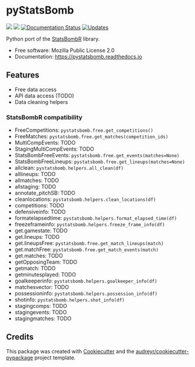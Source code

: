 pyStatsBomb
===========


[![](https://img.shields.io/pypi/v/pystatsbomb.svg)](https://pypi.python.org/pypi/pystatsbomb)
[![](https://img.shields.io/travis/ElSaico/pyStatsBomb.svg)](https://travis-ci.org/ElSaico/pyStatsBomb)
[![Documentation Status](https://readthedocs.org/projects/pystatsbomb/badge/?version=latest)](https://pystatsbomb.readthedocs.io/en/latest/?badge=latest)
[![Updates](https://pyup.io/repos/github/ElSaico/pyStatsBomb/shield.svg)](https://pyup.io/repos/github/ElSaico/pyStatsBomb/)


Python port of the [StatsBombR](https://github.com/StatsBomb/StatsBombR) library.


* Free software: Mozilla Public License 2.0
* Documentation: https://pystatsbomb.readthedocs.io


Features
--------

* Free data access
* API data access (TODO)
* Data cleaning helpers

### StatsBombR compatibility

* FreeCompetitions: `pystatsbomb.free.get_competitions()`
* FreeMatches: `pystatsbomb.free.get_matches(competition_ids)`
* MultiCompEvents: TODO
* StagingMultiCompEvents: TODO
* StatsBombFreeEvents: `pystatsbomb.free.get_events(matches=None)`
* StatsBombFreeLineups: `pystatsbomb.free.get_lineups(matches=None)`
* allclean: `pystatsbomb.helpers.all_clean(df)`
* alllineups: TODO
* allmatches: TODO
* allstaging: TODO
* annotate_pitchSB: TODO
* cleanlocations: `pystatsbomb.helpers.clean_locations(df)`
* competitions: TODO
* defensiveinfo: TODO
* formatelapsedtime: `pystatsbomb.helpers.format_elapsed_time(df)`
* freezeframeinfo: `pystatsbomb.helpers.freeze_frame_info(df)`
* get.gamestate: TODO
* get.lineups: TODO
* get.lineupsFree: `pystatsbomb.free.get_match_lineups(match)`
* get.matchFree: `pystatsbomb.free.get_match_events(match)`
* get.matches: TODO
* getOpposingTeam: TODO
* getmatch: TODO
* getminutesplayed: TODO
* goalkeeperinfo: `pystatsbomb.helpers.goalkeeper_info(df)`
* matchesvector: TODO
* possessioninfo: `pystatsbomb.helpers.possession_info(df)`
* shotinfo: `pystatsbomb.helpers.shot_info(df)`
* stagingcomps: TODO
* stagingevents: TODO
* stagingmatches: TODO

Credits
-------

This package was created with [Cookiecutter](https://github.com/audreyr/cookiecutter) and the [audreyr/cookiecutter-pypackage](https://github.com/audreyr/cookiecutter-pypackage) project template.
